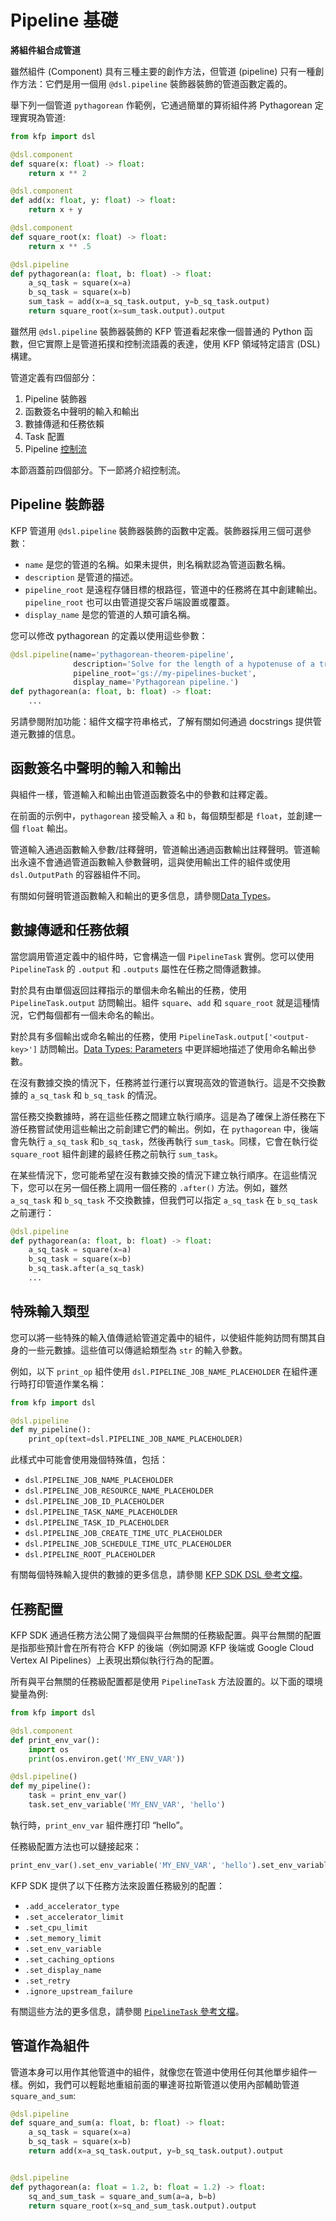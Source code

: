 # Pipeline 基礎

**將組件組合成管道**

雖然組件 (Component) 具有三種主要的創作方法，但管道 (pipeline) 只有一種創作方法：它們是用一個用 `@dsl.pipeline` 裝飾器裝飾的管道函數定義的。

舉下列一個管道 `pythagorean` 作範例，它通過簡單的算術組件將 Pythagorean 定理實現為管道:

```python
from kfp import dsl

@dsl.component
def square(x: float) -> float:
    return x ** 2

@dsl.component
def add(x: float, y: float) -> float:
    return x + y

@dsl.component
def square_root(x: float) -> float:
    return x ** .5

@dsl.pipeline
def pythagorean(a: float, b: float) -> float:
    a_sq_task = square(x=a)
    b_sq_task = square(x=b)
    sum_task = add(x=a_sq_task.output, y=b_sq_task.output)
    return square_root(x=sum_task.output).output
```

雖然用 `@dsl.pipeline` 裝飾器裝飾的 KFP 管道看起來像一個普通的 Python 函數，但它實際上是管道拓撲和控制流語義的表達，使用 KFP 領域特定語言 (DSL) 構建。

管道定義有四個部分：

1. Pipeline 裝飾器
2. 函數簽名中聲明的輸入和輸出
3. 數據傳遞和任務依賴
4. Task 配置
5. Pipeline [控制流](https://www.kubeflow.org/docs/components/pipelines/v2/pipelines/control-flow)

本節涵蓋前四個部分。下一節將介紹控制流。


## Pipeline 裝飾器

KFP 管道用 `@dsl.pipeline` 裝飾器裝飾的函數中定義。裝飾器採用三個可選參數：

- `name` 是您的管道的名稱。如果未提供，則名稱默認為管道函數名稱。
- `description` 是管道的描述。
- `pipeline_root` 是遠程存儲目標的根路徑，管道中的任務將在其中創建輸出。 `pipeline_root` 也可以由管道提交客戶端設置或覆蓋。
- `display_name` 是您的管道的人類可讀名稱。

您可以修改 pythagorean 的定義以使用這些參數：

```python
@dsl.pipeline(name='pythagorean-theorem-pipeline',
              description='Solve for the length of a hypotenuse of a triangle with sides length `a` and `b`.',
              pipeline_root='gs://my-pipelines-bucket',
              display_name='Pythagorean pipeline.')
def pythagorean(a: float, b: float) -> float:
    ...
```

另請參閱附加功能：組件文檔字符串格式，了解有關如何通過 docstrings 提供管道元數據的信息。

## 函數簽名中聲明的輸入和輸出

與組件一樣，管道輸入和輸出由管道函數簽名中的參數和註釋定義。

在前面的示例中，`pythagorean` 接受輸入 `a` 和 `b`，每個類型都是 `float`，並創建一個 `float` 輸出。

管道輸入通過函數輸入參數/註釋聲明，管道輸出通過函數輸出註釋聲明。管道輸出永遠不會通過管道函數輸入參數聲明，這與使用輸出工件的組件或使用 `dsl.OutputPath` 的容器組件不同。

有關如何聲明管道函數輸入和輸出的更多信息，請參閱[Data Types](https://www.kubeflow.org/docs/components/pipelines/v2/data-types)。

## 數據傳遞和任務依賴

當您調用管道定義中的組件時，它會構造一個 `PipelineTask` 實例。您可以使用 `PipelineTask` 的 `.output` 和 `.outputs` 屬性在任務之間傳遞數據。

對於具有由單個返回註釋指示的單個未命名輸出的任務，使用 `PipelineTask.output` 訪問輸出。組件 `square`、`add` 和 `square_root` 就是這種情況，它們每個都有一個未命名的輸出。

對於具有多個輸出或命名輸出的任務，使用 `PipelineTask.output['<output-key>']` 訪問輸出。[Data Types: Parameters](https://www.kubeflow.org/docs/components/pipelines/v2/data-types/parameters#multiple-output-parameters) 中更詳細地描述了使用命名輸出參數。

在沒有數據交換的情況下，任務將並行運行以實現高效的管道執行。這是不交換數據的 `a_sq_task` 和 `b_sq_task` 的情況。

當任務交換數據時，將在這些任務之間建立執行順序。這是為了確保上游任務在下游任務嘗試使用這些輸出之前創建它們的輸出。例如，在 `pythagorean` 中，後端會先執行 `a_sq_task` 和`b_sq_task`，然後再執行 `sum_task`。同樣，它會在執行從 `square_root` 組件創建的最終任務之前執行 `sum_task`。

在某些情況下，您可能希望在沒有數據交換的情況下建立執行順序。在這些情況下，您可以在另一個任務上調用一個任務的 `.after()` 方法。例如，雖然 `a_sq_task` 和 `b_sq_task` 不交換數據，但我們可以指定 `a_sq_task` 在 `b_sq_task` 之前運行：

```python
@dsl.pipeline
def pythagorean(a: float, b: float) -> float:
    a_sq_task = square(x=a)
    b_sq_task = square(x=b)
    b_sq_task.after(a_sq_task)
    ...
```

## 特殊輸入類型

您可以將一些特殊的輸入值傳遞給管道定義中的組件，以使組件能夠訪問有關其自身的一些元數據。這些值可以傳遞給類型為 `str` 的輸入參數。

例如，以下 `print_op` 組件使用 `dsl.PIPELINE_JOB_NAME_PLACEHOLDER` 在組件運行時打印管道作業名稱：

```python
from kfp import dsl

@dsl.pipeline
def my_pipeline():
    print_op(text=dsl.PIPELINE_JOB_NAME_PLACEHOLDER)
```

此樣式中可能會使用幾個特殊值，包括：

- `dsl.PIPELINE_JOB_NAME_PLACEHOLDER`
- `dsl.PIPELINE_JOB_RESOURCE_NAME_PLACEHOLDER`
- `dsl.PIPELINE_JOB_ID_PLACEHOLDER`
- `dsl.PIPELINE_TASK_NAME_PLACEHOLDER`
- `dsl.PIPELINE_TASK_ID_PLACEHOLDER`
- `dsl.PIPELINE_JOB_CREATE_TIME_UTC_PLACEHOLDER`
- `dsl.PIPELINE_JOB_SCHEDULE_TIME_UTC_PLACEHOLDER`
- `dsl.PIPELINE_ROOT_PLACEHOLDER`

有關每個特殊輸入提供的數據的更多信息，請參閱 [KFP SDK DSL 參考文檔](https://kubeflow-pipelines.readthedocs.io/en/master/source/dsl.html)。

## 任務配置

KFP SDK 通過任務方法公開了幾個與平台無關的任務級配置。與平台無關的配置是指那些預計會在所有符合 KFP 的後端（例如開源 KFP 後端或 Google Cloud Vertex AI Pipelines）上表現出類似執行行為的配置。

所有與平台無關的任務級配置都是使用 `PipelineTask` 方法設置的。以下面的環境變量為例:

```python
from kfp import dsl

@dsl.component
def print_env_var():
    import os
    print(os.environ.get('MY_ENV_VAR'))

@dsl.pipeline()
def my_pipeline():
    task = print_env_var()
    task.set_env_variable('MY_ENV_VAR', 'hello')
```

執行時，`print_env_var` 組件應打印 “hello”。

任務級配置方法也可以鏈接起來：

```python
print_env_var().set_env_variable('MY_ENV_VAR', 'hello').set_env_variable('OTHER_VAR', 'world')
```

KFP SDK 提供了以下任務方法來設置任務級別的配置：

- `.add_accelerator_type`
- `.set_accelerator_limit`
- `.set_cpu_limit`
- `.set_memory_limit`
- `.set_env_variable`
- `.set_caching_options`
- `.set_display_name`
- `.set_retry`
- `.ignore_upstream_failure`

有關這些方法的更多信息，請參閱 [`PipelineTask` 參考文檔](https://kubeflow-pipelines.readthedocs.io/en/master/source/dsl.html#kfp.dsl.PipelineTask)。

## 管道作為組件

管道本身可以用作其他管道中的組件，就像您在管道中使用任何其他單步組件一樣。例如，我們可以輕鬆地重組前面的畢達哥拉斯管道以使用內部輔助管道 `square_and_sum`:

```python
@dsl.pipeline
def square_and_sum(a: float, b: float) -> float:
    a_sq_task = square(x=a)
    b_sq_task = square(x=b)
    return add(x=a_sq_task.output, y=b_sq_task.output).output


@dsl.pipeline
def pythagorean(a: float = 1.2, b: float = 1.2) -> float:
    sq_and_sum_task = square_and_sum(a=a, b=b)
    return square_root(x=sq_and_sum_task.output).output
```
